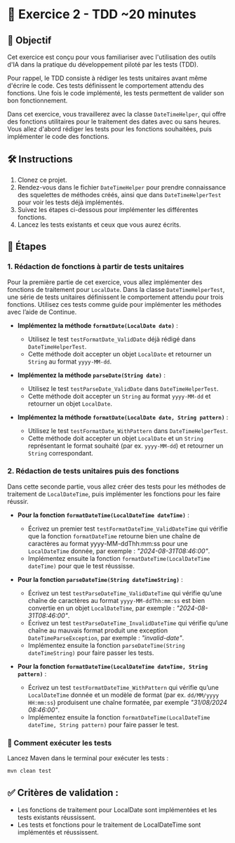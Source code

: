 # 📝 Exercice 2 -  TDD ~20 minutes

## 🎯 Objectif
Cet exercice est conçu pour vous familiariser avec l'utilisation des outils d'IA dans la pratique du développement piloté par les tests (TDD).

Pour rappel, le TDD consiste à rédiger les tests unitaires avant même d'écrire le code. Ces tests définissent le comportement attendu des fonctions. Une fois le code implémenté, les tests permettent de valider son bon fonctionnement.

Dans cet exercice, vous travaillerez avec la classe `DateTimeHelper`, qui offre des fonctions utilitaires pour le traitement des dates avec ou sans heures. Vous allez d'abord rédiger les tests pour les fonctions souhaitées, puis implémenter le code des fonctions.

## 🛠️ Instructions

1. Clonez ce projet.
2. Rendez-vous dans le fichier `DateTimeHelper` pour prendre connaissance des squelettes de méthodes créés, ainsi que dans `DateTimeHelperTest` pour voir les tests déjà implémentés.
3. Suivez les étapes ci-dessous pour implémenter les différentes fonctions.
4. Lancez les tests existants et ceux que vous aurez écrits.

## 🐾 Étapes

### 1. Rédaction de fonctions à partir de tests unitaires
Pour la première partie de cet exercice, vous allez implémenter des fonctions de traitement pour `LocalDate`. Dans la classe `DateTimeHelperTest`, une série de tests unitaires définissent le comportement attendu pour trois fonctions. Utilisez ces tests comme guide pour implémenter les méthodes avec l’aide de Continue.

- **Implémentez la méthode `formatDate(LocalDate date)`** :
  - Utilisez le test `testFormatDate_ValidDate` déjà rédigé dans `DateTimeHelperTest`.
  - Cette méthode doit accepter un objet `LocalDate` et retourner un `String` au format `yyyy-MM-dd`.

- **Implémentez la méthode `parseDate(String date)`** :
  - Utilisez le test `testParseDate_ValidDate` dans `DateTimeHelperTest`.
  - Cette méthode doit accepter un `String` au format `yyyy-MM-dd` et retourner un objet `LocalDate`.

- **Implémentez la méthode `formatDate(LocalDate date, String pattern)`** :
  - Utilisez le test `testFormatDate_WithPattern` dans `DateTimeHelperTest`.
  - Cette méthode doit accepter un objet `LocalDate` et un `String` représentant le format souhaité (par ex. `yyyy-MM-dd`) et retourner un `String` correspondant.

### 2. Rédaction de tests unitaires puis des fonctions
Dans cette seconde partie, vous allez créer des tests pour les méthodes de traitement de `LocalDateTime`, puis implémenter les fonctions pour les faire réussir.

- **Pour la fonction `formatDateTime(LocalDateTime dateTime)`** :
  - Écrivez un premier test `testFormatDateTime_ValidDateTime` qui vérifie que la fonction `formatDateTime` retourne bien une chaîne de caractères au format yyyy-MM-ddThh:mm:ss pour une `LocalDateTime` donnée, par exemple : _"2024-08-31T08:46:00"_.
  - Implémentez ensuite la fonction `formatDateTime(LocalDateTime dateTime)` pour que le test réussisse.

- **Pour la fonction `parseDateTime(String dateTimeString)`** :
  - Écrivez un test `testParseDateTime_ValidDateTime` qui vérifie qu’une chaîne de caractères au format `yyyy-MM-ddThh:mm:ss` est bien convertie en un objet `LocalDateTime`, par exemple : _"2024-08-31T08:46:00"_.
  - Écrivez un test `testParseDateTime_InvalidDateTime` qui vérifie qu’une chaîne au mauvais format produit une exception `DateTimeParseException`, par exemple : _"invalid-date"_.
  - Implémentez ensuite la fonction `parseDateTime(String dateTimeString)` pour faire passer les tests.

- **Pour la fonction `formatDateTime(LocalDateTime dateTime, String pattern)`** :
  - Écrivez un test `testFormatDateTime_WithPattern` qui vérifie qu’une `LocalDateTime` donnée et un modèle de format (par ex. `dd/MM/yyyy HH:mm:ss`) produisent une chaîne formatée, par exemple _"31/08/2024 08:46:00"_.
  - Implémentez ensuite la fonction `formatDateTime(LocalDateTime dateTime, String pattern)` pour faire passer le test.

### 🚀 Comment exécuter les tests
Lancez Maven dans le terminal pour exécuter les tests :

```bash
mvn clean test
```

## ✅ Critères de validation :
- Les fonctions de traitement pour LocalDate sont implémentées et les tests existants réussissent.
- Les tests et fonctions pour le traitement de LocalDateTime sont implémentés et réussissent.

